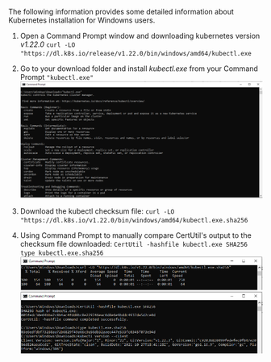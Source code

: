 The following information provides some detailed information about Kubernetes installation for Windowns users.

1. Open a Command Prompt window and downloading kubernetes version *v1.22.0*
``curl -LO "https://dl.k8s.io/release/v1.22.0/bin/windows/amd64/kubectl.exe``

2. Go to your download folder and install *kubectl.exe* from your Command Prompt
``"kubectl.exe"``
![kubectl-install](https://github.com/CarlosTheran/NautilusTutorial/blob/main/img/kubectl-install.PNG)

3. Download the kubectl checksum file:
``curl -LO "https://dl.k8s.io/v1.22.0/bin/windows/amd64/kubectl.exe.sha256``

4. Using Command Prompt to manually compare CertUtil's output to the checksum file downloaded:
``CertUtil -hashfile kubectl.exe SHA256``
``type kubectl.exe.sha256``
![kubectl-install](https://github.com/CarlosTheran/NautilusTutorial/blob/main/img/kubectl-sha.PNG)
![kubectl-type](https://github.com/CarlosTheran/NautilusTutorial/blob/main/img/kubectl-type.PNG)
